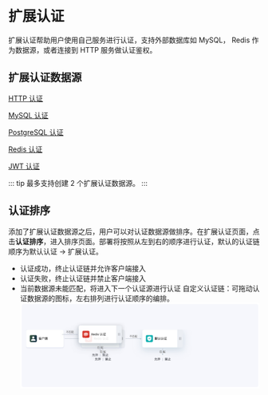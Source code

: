 # 扩展认证

扩展认证帮助用户使用自己服务进行认证，支持外部数据库如 MySQL， Redis 作为数据源，或者连接到 HTTP 服务做认证鉴权。


## 扩展认证数据源

[HTTP 认证](./http_auth.md)
 
[MySQL 认证](./mysql_auth.md)
 
[PostgreSQL 认证](./pgsql_auth.md)

[Redis 认证](./redis_auth.md)

[JWT 认证](./jwt_auth.md)

::: tip
最多支持创建 2 个扩展认证数据源。
:::

## 认证排序

添加了扩展认证数据源之后，用户可以对认证数据源做排序。在扩展认证页面，点击**认证排序**，进入排序页面。部署将按照从左到右的顺序进行认证，默认的认证链顺序为默认认证 -> 扩展认证。
- 认证成功，终止认证链并允许客户端接入
- 认证失败，终止认证链并禁止客户端接入
- 当前数据源未能匹配，将进入下一个认证源进行认证
自定义认证链：可拖动认证数据源的图标，左右排列进行认证顺序的编排。
![auth_management](./_assets/auth_management.png)

